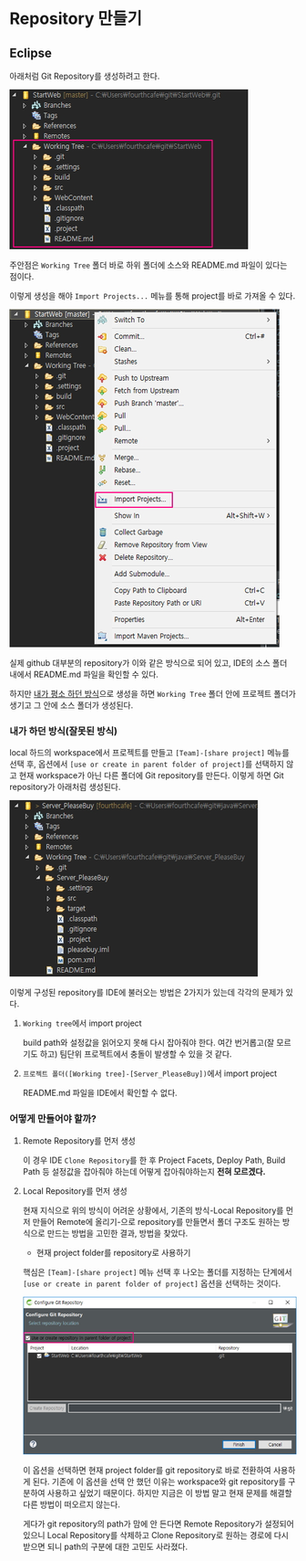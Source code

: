# Repository 만들기

## Eclipse

아래처럼 Git Repository를 생성하려고 한다.

![원하는 repository structure](./image/01IntendRepositoryStructure.jpg)

주안점은 `Working Tree` 폴더 바로 하위 폴더에 소스와 README.md 파일이 있다는 점이다.


이렇게 생성을 해야 `Import Projects...` 메뉴를 통해 project를 바로 가져올 수 있다.

![프로젝트 가져오기](./image/02ImportProject.jpg)

실제 github 대부분의 repository가 이와 같은 방식으로 되어 있고, IDE의 소스 폴더 내에서 README.md 파일을 확인할 수 있다.

하지만 <u>내가 평소 하던 방식</u>으로 생성을 하면 `Working Tree` 폴더 안에 프로젝트 폴더가 생기고 그 안에 소스 폴더가 생성된다.

### 내가 하던 방식(잘못된 방식)

local 하드의 workspace에서 프로젝트를 만들고 `[Team]-[share project]` 메뉴를 선택 후, 옵션에서 `[use or create in parent folder of project]`를 선택하지 않고 현재 workspace가 아닌 다른 폴더에 Git repository를 만든다. 이렇게 하면 Git repository가 아래처럼 생성된다.

![wrong repository structure](./image/03wrongRepositoryStructure.jpg)

이렇게 구성된 repository를 IDE에 불러오는 방법은 2가지가 있는데 각각의 문제가 있다.

1. `Working tree`에서 import project

	build path와 설정값을 읽어오지 못해 다시 잡아줘야 한다. 여간 번거롭고(잘 모르기도 하고) 팀단위 프로젝트에서 충돌이 발생할 수 있을 것 같다.

2. `프로젝트 폴더([Working tree]-[Server_PleaseBuy])`에서 import project

	README.md 파일을 IDE에서 확인할 수 없다.

### 어떻게 만들어야 할까?

1. Remote Repository를 먼저 생성

	이 경우 IDE `Clone Repository`를 한 후 Project Facets, Deploy Path, Build Path 등 설정값을 잡아줘야 하는데 어떻게 잡아줘야하는지 **전혀 모르겠다.**

2. Local Repository를 먼저 생성

	현재 지식으로 위의 방식이 어려운 상황에서, 기존의 방식-Local Repository를 먼저 만들어 Remote에 올리기-으로 repository를 만들면서 폴더 구조도 원하는 방식으로 만드는 방법을 고민한 결과, 방법을 찾았다.

	* 현재 project folder를 repository로 사용하기

	핵심은 `[Team]-[share project]` 메뉴 선택 후 나오는 폴더를 지정하는 단계에서 `[use or create in parent folder of project]` 옵션을 선택하는 것이다.

	![현재 project folder를 repository로 사용하기](./image/04useRepositoryInParentFolder.jpg)

	이 옵션을 선택하면 현재 project folder를 git repository로 바로 전환하여 사용하게 된다. 기존에 이 옵션을 선택 안 했던 이유는 workspace와 git repository를 구분하여 사용하고 싶었기 때문이다. 하지만 지금은 이 방법 말고 현재 문제를 해결할 다른 방법이 떠오르지 않는다.

	게다가 git repository의 path가 맘에 안 든다면 Remote Repository가 설정되어 있으니 Local Repository를 삭제하고 Clone Repository로 원하는 경로에 다시 받으면 되니 path의 구분에 대한 고민도 사라졌다.
